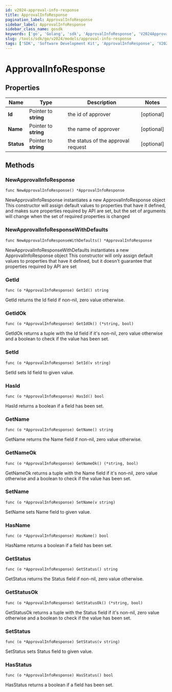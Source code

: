 ```yaml
---
id: v2024-approval-info-response
title: ApprovalInfoResponse
pagination_label: ApprovalInfoResponse
sidebar_label: ApprovalInfoResponse
sidebar_class_name: gosdk
keywords: ['go', 'Golang', 'sdk', 'ApprovalInfoResponse', 'V2024ApprovalInfoResponse'] 
slug: /tools/sdk/go/v2024/models/approval-info-response
tags: ['SDK', 'Software Development Kit', 'ApprovalInfoResponse', 'V2024ApprovalInfoResponse']
---
```


# ApprovalInfoResponse

## Properties

Name | Type | Description | Notes
------------ | ------------- | ------------- | -------------
**Id** | Pointer to **string** | the id of approver | [optional] 
**Name** | Pointer to **string** | the name of approver | [optional] 
**Status** | Pointer to **string** | the status of the approval request | [optional] 

## Methods

### NewApprovalInfoResponse

`func NewApprovalInfoResponse() *ApprovalInfoResponse`

NewApprovalInfoResponse instantiates a new ApprovalInfoResponse object
This constructor will assign default values to properties that have it defined,
and makes sure properties required by API are set, but the set of arguments
will change when the set of required properties is changed

### NewApprovalInfoResponseWithDefaults

`func NewApprovalInfoResponseWithDefaults() *ApprovalInfoResponse`

NewApprovalInfoResponseWithDefaults instantiates a new ApprovalInfoResponse object
This constructor will only assign default values to properties that have it defined,
but it doesn't guarantee that properties required by API are set

### GetId

`func (o *ApprovalInfoResponse) GetId() string`

GetId returns the Id field if non-nil, zero value otherwise.

### GetIdOk

`func (o *ApprovalInfoResponse) GetIdOk() (*string, bool)`

GetIdOk returns a tuple with the Id field if it's non-nil, zero value otherwise
and a boolean to check if the value has been set.

### SetId

`func (o *ApprovalInfoResponse) SetId(v string)`

SetId sets Id field to given value.

### HasId

`func (o *ApprovalInfoResponse) HasId() bool`

HasId returns a boolean if a field has been set.

### GetName

`func (o *ApprovalInfoResponse) GetName() string`

GetName returns the Name field if non-nil, zero value otherwise.

### GetNameOk

`func (o *ApprovalInfoResponse) GetNameOk() (*string, bool)`

GetNameOk returns a tuple with the Name field if it's non-nil, zero value otherwise
and a boolean to check if the value has been set.

### SetName

`func (o *ApprovalInfoResponse) SetName(v string)`

SetName sets Name field to given value.

### HasName

`func (o *ApprovalInfoResponse) HasName() bool`

HasName returns a boolean if a field has been set.

### GetStatus

`func (o *ApprovalInfoResponse) GetStatus() string`

GetStatus returns the Status field if non-nil, zero value otherwise.

### GetStatusOk

`func (o *ApprovalInfoResponse) GetStatusOk() (*string, bool)`

GetStatusOk returns a tuple with the Status field if it's non-nil, zero value otherwise
and a boolean to check if the value has been set.

### SetStatus

`func (o *ApprovalInfoResponse) SetStatus(v string)`

SetStatus sets Status field to given value.

### HasStatus

`func (o *ApprovalInfoResponse) HasStatus() bool`

HasStatus returns a boolean if a field has been set.


